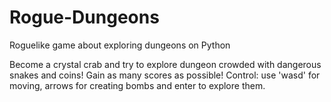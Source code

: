 # Rogue-Dungeons
Roguelike game about exploring dungeons on Python

Become a crystal crab and try to explore dungeon crowded with dangerous snakes and coins! Gain as many scores as possible!
Control: use 'wasd' for moving, arrows for creating bombs and enter to explore them.
